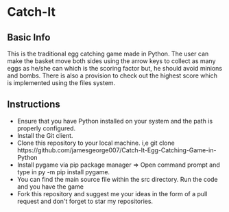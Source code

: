# Catch-It

<h2> Basic Info </h2>

<p> This is the traditional egg catching game made in Python. 
The user can make the basket move both sides using the arrow keys to collect as many eggs as he/she can which is the scoring factor but, he should avoid minions and bombs. 
There is also a provision to check out the highest score which is implemented using the files system. </p>

<h2> Instructions </h2>

<ul> 
  
  <li> Ensure that you have Python installed on your system and the path is properly configured. </li>
  <li> Install the Git client. </li>
  <li> 
    Clone this repository to your local machine. i,e git clone https://github.com/jamesgeorge007/Catch-It-Egg-Catching-Game-in-Python </li>
  <li> Install pygame via pip package manager => Open command prompt and type in py -m pip install pygame. </li>
  <li> You can find the main source file within the src directory. Run the code and you have the game </li>
  <li> Fork this repository and suggest me your ideas in the form of a pull request and don't forget to star my repositories. </li>
  
  </ul>

